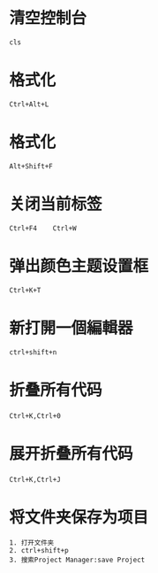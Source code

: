 # 清空控制台
    cls

# 格式化
    Ctrl+Alt+L

# 格式化
    Alt+Shift+F

# 关闭当前标签
    Ctrl+F4    Ctrl+W

# 弹出颜色主题设置框
    Ctrl+K+T

# 新打開一個編輯器
    ctrl+shift+n

# 折叠所有代码    
    Ctrl+K,Ctrl+0 　　　　

# 展开折叠所有代码     
    Ctrl+K,Ctrl+J 　　

# 将文件夹保存为项目
    1. 打开文件夹
    2. ctrl+shift+p
    3. 搜索Project Manager:save Project    　　